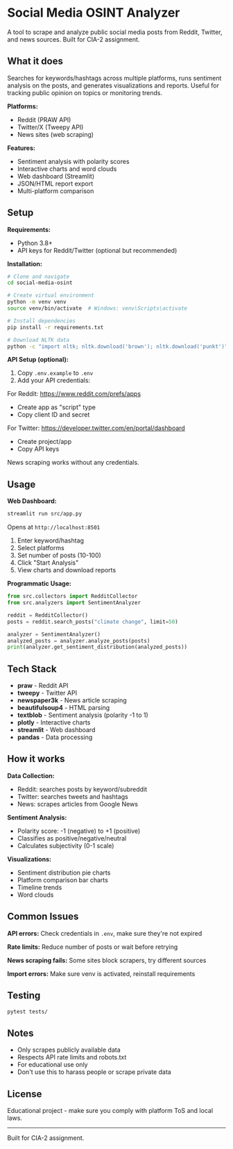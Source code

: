 # Social Media OSINT Analyzer

A tool to scrape and analyze public social media posts from Reddit, Twitter, and news sources. Built for CIA-2 assignment.

## What it does

Searches for keywords/hashtags across multiple platforms, runs sentiment analysis on the posts, and generates visualizations and reports. Useful for tracking public opinion on topics or monitoring trends.

**Platforms:**
- Reddit (PRAW API)
- Twitter/X (Tweepy API)
- News sites (web scraping)

**Features:**
- Sentiment analysis with polarity scores
- Interactive charts and word clouds
- Web dashboard (Streamlit)
- JSON/HTML report export
- Multi-platform comparison

## Setup

**Requirements:**
- Python 3.8+
- API keys for Reddit/Twitter (optional but recommended)

**Installation:**

```bash
# Clone and navigate
cd social-media-osint

# Create virtual environment
python -m venv venv
source venv/bin/activate  # Windows: venv\Scripts\activate

# Install dependencies
pip install -r requirements.txt

# Download NLTK data
python -c "import nltk; nltk.download('brown'); nltk.download('punkt')"
```

**API Setup (optional):**

1. Copy `.env.example` to `.env`
2. Add your API credentials:

For Reddit: https://www.reddit.com/prefs/apps
- Create app as "script" type
- Copy client ID and secret

For Twitter: https://developer.twitter.com/en/portal/dashboard
- Create project/app
- Copy API keys

News scraping works without any credentials.

## Usage

**Web Dashboard:**

```bash
streamlit run src/app.py
```

Opens at `http://localhost:8501`

1. Enter keyword/hashtag
2. Select platforms
3. Set number of posts (10-100)
4. Click "Start Analysis"
5. View charts and download reports

**Programmatic Usage:**

```python
from src.collectors import RedditCollector
from src.analyzers import SentimentAnalyzer

reddit = RedditCollector()
posts = reddit.search_posts("climate change", limit=50)

analyzer = SentimentAnalyzer()
analyzed_posts = analyzer.analyze_posts(posts)
print(analyzer.get_sentiment_distribution(analyzed_posts))
```

## Tech Stack

- **praw** - Reddit API
- **tweepy** - Twitter API
- **newspaper3k** - News article scraping
- **beautifulsoup4** - HTML parsing
- **textblob** - Sentiment analysis (polarity -1 to 1)
- **plotly** - Interactive charts
- **streamlit** - Web dashboard
- **pandas** - Data processing

## How it works

**Data Collection:**
- Reddit: searches posts by keyword/subreddit
- Twitter: searches tweets and hashtags
- News: scrapes articles from Google News

**Sentiment Analysis:**
- Polarity score: -1 (negative) to +1 (positive)
- Classifies as positive/negative/neutral
- Calculates subjectivity (0-1 scale)

**Visualizations:**
- Sentiment distribution pie charts
- Platform comparison bar charts
- Timeline trends
- Word clouds

## Common Issues

**API errors:** Check credentials in `.env`, make sure they're not expired

**Rate limits:** Reduce number of posts or wait before retrying

**News scraping fails:** Some sites block scrapers, try different sources

**Import errors:** Make sure venv is activated, reinstall requirements

## Testing

```bash
pytest tests/
```

## Notes

- Only scrapes publicly available data
- Respects API rate limits and robots.txt
- For educational use only
- Don't use this to harass people or scrape private data

## License

Educational project - make sure you comply with platform ToS and local laws.

---

Built for CIA-2 assignment.
